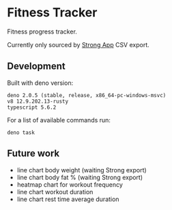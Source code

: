 # Fitness Tracker

Fitness progress tracker.

Currently only sourced by [Strong App](https://www.strong.app) CSV export.

## Development

Built with deno version:

```
deno 2.0.5 (stable, release, x86_64-pc-windows-msvc)
v8 12.9.202.13-rusty
typescript 5.6.2
```

For a list of available commands run:

```
deno task
```

## Future work

- line chart body weight (waiting Strong export)
- line chart body fat % (waiting Strong export)
- heatmap chart for workout frequency
- line chart workout duration
- line chart rest time average duration
